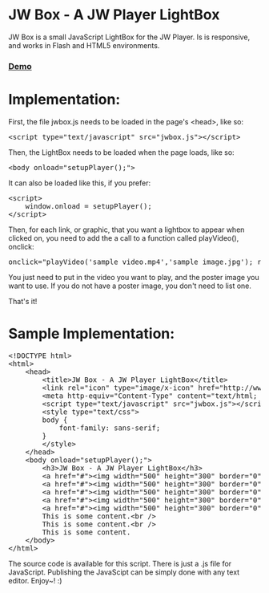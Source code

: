 JW Box - A JW Player LightBox
==========

JW Box is a small JavaScript LightBox for the JW Player. Is is responsive, and works in Flash and HTML5 environments.

### [Demo](http://www.pluginsbyethan.com/github/jwbox.html)

Implementation:
==========

First, the file jwbox.js needs to be loaded in the page's &lt;head&gt;, like so:

<pre>
&lt;script type=&quot;text/javascript&quot; src=&quot;jwbox.js&quot;&gt;&lt;/script&gt;
</pre>

Then, the LightBox needs to be loaded when the page loads, like so:

<pre>
&lt;body onload=&quot;setupPlayer();&quot;&gt;
</pre>

It can also be loaded like this, if you prefer:

<pre>
&lt;script&gt;
	window.onload = setupPlayer();
&lt;/script&gt;
</pre>

Then, for each link, or graphic, that you want a lightbox to appear when clicked on, you need to add the a call to a function called playVideo(), onclick:

<pre>
onclick="playVideo('sample_video.mp4','sample_image.jpg'); return false;"
</pre>

You just need to put in the video you want to play, and the poster image you want to use. If you do not have a poster image, you don't need to list one. 

That's it! 

Sample Implementation:
==========
<pre>
&lt;!DOCTYPE html&gt;
&lt;html&gt;
&nbsp;&nbsp;&nbsp;&nbsp;&lt;head&gt;
&nbsp;&nbsp;&nbsp;&nbsp;&nbsp;&nbsp;&nbsp;&nbsp;&lt;title&gt;JW Box - A JW Player LightBox&lt;/title&gt;
		&lt;link rel=&quot;icon&quot; type=&quot;image/x-icon&quot; href=&quot;http://www.jwplayer.com/wp-content/themes/jwplayer-104/favicon.ico&quot; /&gt;
		&lt;meta http-equiv=&quot;Content-Type&quot; content=&quot;text/html; charset=utf-8&quot; /&gt;
		&lt;script type=&quot;text/javascript&quot; src=&quot;jwbox.js&quot;&gt;&lt;/script&gt;
		&lt;style type=&quot;text/css&quot;&gt;
		body {
			font-family: sans-serif;
		}
		&lt;/style&gt;
&nbsp;&nbsp;&nbsp;&nbsp;&lt;/head&gt;
&nbsp;&nbsp;&nbsp;&nbsp;&lt;body onload=&quot;setupPlayer();&quot;&gt;
		&lt;h3&gt;JW Box - A JW Player LightBox&lt;/h3&gt;
		&lt;a href=&quot;#&quot;&gt;&lt;img width=&quot;500&quot; height=&quot;300&quot; border=&quot;0&quot; src=&quot;http://content.bitsontherun.com/thumbs/i8oQD9zd-480.jpg&quot; onclick=&quot;playVideo('http://content.bitsontherun.com/videos/i8oQD9zd-kNspJqnJ.mp4','http://content.bitsontherun.com/thumbs/i8oQD9zd-480.jpg'); return false;&quot; /&gt;&lt;/a&gt;&lt;br /&gt;&lt;br /&gt;
		&lt;a href=&quot;#&quot;&gt;&lt;img width=&quot;500&quot; height=&quot;300&quot; border=&quot;0&quot; src=&quot;http://www.longtailvideo.com/jw/upload/bunny.jpg&quot; onclick=&quot;playVideo('http://www.longtailvideo.com/jw/upload/bunny.mp4','http://www.longtailvideo.com/jw/upload/bunny.jpg'); return false;&quot; /&gt;&lt;/a&gt;&lt;br /&gt;&lt;br /&gt;
		&lt;a href=&quot;#&quot;&gt;&lt;img width=&quot;500&quot; height=&quot;300&quot; border=&quot;0&quot; src=&quot;http://content.bitsontherun.com/thumbs/3XnJSIm4-480.jpg&quot; onclick=&quot;playVideo('http://content.bitsontherun.com/videos/3XnJSIm4-kNspJqnJ.mp4','http://content.bitsontherun.com/thumbs/3XnJSIm4-480.jpg'); return false;&quot; /&gt;&lt;/a&gt;&lt;br /&gt;&lt;br /&gt;
		&lt;a href=&quot;#&quot;&gt;&lt;img width=&quot;500&quot; height=&quot;300&quot; border=&quot;0&quot; src=&quot;http://content.bitsontherun.com/thumbs/6O7cYVpH-480.jpg&quot; onclick=&quot;playVideo('http://content.bitsontherun.com/videos/6O7cYVpH-1ahmry41.mp4','http://content.bitsontherun.com/thumbs/6O7cYVpH-480.jpg'); return false;&quot; /&gt;&lt;/a&gt;&lt;br /&gt;&lt;br /&gt;
		&lt;a href=&quot;#&quot;&gt;&lt;img width=&quot;500&quot; height=&quot;300&quot; border=&quot;0&quot; src=&quot;http://content.bitsontherun.com/thumbs/zhiesZIW-480.jpg&quot; onclick=&quot;playVideo('http://content.bitsontherun.com/videos/zhiesZIW-52qL9xLP.mp4','http://content.bitsontherun.com/thumbs/zhiesZIW-480.jpg'); return false;&quot; /&gt;&lt;/a&gt;&lt;br /&gt;&lt;br /&gt;
		This is some content.&lt;br /&gt;
		This is some content.&lt;br /&gt;
		This is some content.
&nbsp;&nbsp;&nbsp;&nbsp;&lt;/body&gt;
&lt;/html&gt;
</pre>

The source code is available for this script. There is just a .js file for JavaScript. Publishing the JavaScipt can be simply done with any text editor. Enjoy~! :)
